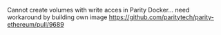 Cannot create volumes with write acces in Parity Docker... need workaround by building own image
https://github.com/paritytech/parity-ethereum/pull/9689

